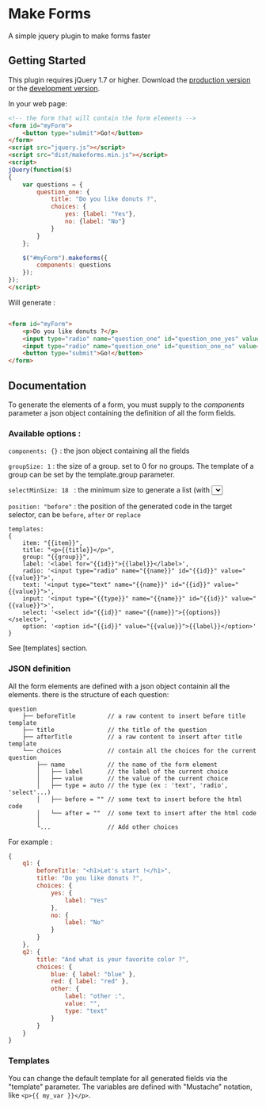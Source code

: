 # Make Forms

A simple jquery plugin to make forms faster

## Getting Started

This plugin requires jQuery 1.7 or higher.
Download the [production version][min] or the [development version][max].

[min]: https://raw.github.com/lambda2/MakeForms/master/dist/jquery.makeforms.min.js
[max]: https://raw.github.com/lambda2/MakeForms/master/dist/jquery.makeforms.js

In your web page:

```html
<!-- the form that will contain the form elements -->
<form id="myForm">
    <button type="submit">Go!</button>
</form>
<script src="jquery.js"></script>
<script src="dist/makeforms.min.js"></script>
<script>
jQuery(function($)
{
    var questions = {
        question_one: {
            title: "Do you like donuts ?",
            choices: {
                yes: {label: "Yes"},
                no: {label: "No"}
            }
        }
    };

    $("#myForm").makeforms({
        components: questions
    });
});
</script>
```

Will generate :

```html

<form id="myForm">
    <p>Do you like donuts ?</p>
    <input type="radio" name="question_one" id="question_one_yes" value="yes">
    <input type="radio" name="question_one" id="question_one_no" value="no">
    <button type="submit">Go!</button>
</form>
```

## Documentation

To generate the elements of a form, you must supply to the _components_ parameter a json object containing the definition of all the form fields.

### Available options : 
`components: {}` : the json object containing all the fields

`groupSize: 1` :  the size of a group. set to 0 for no groups. The template of a group can be set by the template.group parameter.

`selectMinSize: 18 ` : the minimum size to generate a list (with <select> tag) instead of radio elements.

`position: "before"` : the position of the generated code in the target selector, can be `before`, `after` or `replace`

```
templates:
{
    item: "{{item}}",
    title: "<p>{{title}}</p>",
    group: "{{group}}",
    label: '<label for="{{id}}">{{label}}</label>',
    radio: '<input type="radio" name="{{name}}" id="{{id}}" value="{{value}}">',
    text: '<input type="text" name="{{name}}" id="{{id}}" value="{{value}}">',
    input: '<input type="{{type}}" name="{{name}}" id="{{id}}" value="{{value}}">',
    select: '<select id="{{id}}" name="{{name}}">{{options}}</select>',
    option: '<option id="{{id}}" value="{{value}}">{{label}}</option>'
}
```
See [templates] section.

### JSON definition
All the form elements are defined with a json object containin all the elements.
there is the structure of each question:
```
question
    ├── beforeTitle         // a raw content to insert before title template
    ├── title               // the title of the question
    ├── afterTitle          // a raw content to insert after title template
    └── choices             // contain all the choices for the current question
        ├── name            // the name of the form element
        │   ├── label       // the label of the current choice
        │   ├── value       // the value of the current choice
        │   ├── type = auto // the type (ex : 'text', 'radio', 'select'...)
        │   ├── before = "" // some text to insert before the html code
        │   └── after = ""  // some text to insert after the html code
        │
        └...                // Add other choices
```

For example :
```javascript
{
    q1: {
        beforeTitle: "<h1>Let's start !</h1>",
        title: "Do you like donuts ?",
        choices: {
            yes: {
                label: "Yes"
            },
            no: {
                label: "No"
            }
        }
    },
    q2: {
        title: "And what is your favorite color ?",
        choices: {
            blue: { label: "blue" },
            red: { label: "red" },
            other: {
                label: "other :",
                value: "",
                type: "text"
            }
        }
    }
}
```

### Templates
You can change the default template for all generated fields via the "template" parameter.
The variables are defined with "Mustache" notation, like `<p>{{ my_var }}</p>`.
